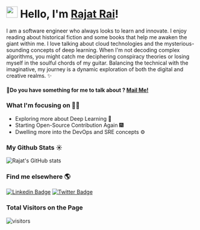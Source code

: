# <img src="https://media.giphy.com/media/hvRJCLFzcasrR4ia7z/giphy.gif" width="30px"> Hello, I'm [Rajat Rai](https://therajatrai.github.io/)!
I am a software engineer who always looks to learn and innovate. I enjoy reading about historical fiction and some books that help me awaken the giant within me. I love talking about cloud technologies and the mysterious-sounding concepts of deep learning. When I'm not decoding complex algorithms, you might catch me deciphering conspiracy theories or losing myself in the soulful chords of my guitar. Balancing the technical with the imaginative, my journey is a dynamic exploration of both the digital and creative realms. ✨

#### 📢Do you have something for me to talk about ? [Mail Me!](mailto:therajatraiofficial@gmail.com)
 
### What I'm focusing on 👨‍💻

- Exploring more about Deep Learning 🤖
- Starting Open-Source Contribution Again 🎆
- Dwelling more into the DevOps and SRE concepts ⚙️

### My Github Stats ☀

![Rajat's GitHub stats](https://github-readme-stats.vercel.app/api?username=itsrajatrai&count_private=true&show_icons=true&hide_border=true&theme=github_dark)

### Find me elsewhere 🌎

[![Linkedin Badge](https://img.shields.io/badge/-LinkedIn-blue?style=flat-square&logo=Linkedin&logoColor=white&link=https://www.linkedin.com/in/harshkumarkhatri/)](https://www.linkedin.com/in/rajat-rai-2002/) 
[![Twitter Badge](https://img.shields.io/badge/-Twitter-1ca0f1?style=flat-square&labelColor=1ca0f1&logo=twitter&logoColor=white&link=https://twitter.com/_diogorodrigues)](https://twitter.com/ItsRajatRai/)
<br> 

###  Total Visitors on the Page

![visitors](https://visitor-badge.laobi.icu/badge?page_id=therajatrai.therajatrai)
